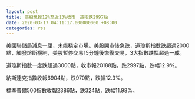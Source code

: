 ```yaml
---
layout: post
title: 美股急挫12%至近13%收市　道指跌2997點
date: 2020-03-17 04:11:17.000000000 +08:00
categories: rss
---
```


美國聯儲局減息一厘，未能穩定市場。美股開市後急跌，道瓊斯指數跌超過2000點，觸發熔斷機制，美股暫停交易15分鐘後恢復交易，3大指數跌幅超過一成。

道瓊斯指數一度跌超過3000點，收市報20188點，跌2997點，跌幅12.9%。

納斯達克指數收報6904點，跌970點，跌幅12.3%。

標準普爾500指數收報2386點，跌324點，跌幅11.98%。
